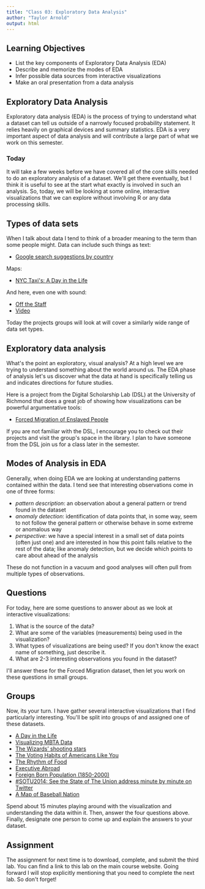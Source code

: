 ```yaml
---
title: "Class 03: Exploratory Data Analysis"
author: "Taylor Arnold"
output: html
---
```




## Learning Objectives

- List the key components of Exploratory Data Analysis (EDA)
- Describe and memorize the modes of EDA
- Infer possible data sources from interactive visualizations
- Make an oral presentation from a data analysis

## Exploratory Data Analysis

Exploratory data analysis (EDA) is the process of trying to
understand what a dataset can tell us outside of a narrowly focused
probability statement. It relies heavily on graphical devices and summary
statistics. EDA is a very important aspect of data analysis and will
contribute a large part of what we work on this semester.

### Today

It will take a few weeks before we have covered all of the core
skills needed to do an exploratory analysis of a dataset. We'll get
there eventually, but I think it is useful to see at the start what
exactly is involved in such an analysis. So, today, we will be
looking at some online, interactive visualizations that we can
explore without involving R or any data processing skills.

## Types of data sets

When I talk about data I tend to think of a broader meaning to the
term than some people might. Data can include such things as text:

- [Google search suggestions by country](https://noahveltman.com/suggest/)

Maps:

- [NYC Taxi's: A Day in the Life](http://chriswhong.github.io/nyctaxi/)

And here, even one with sound:

- [Off the Staff](https://www.c82.net/offthestaff/)
- [Video](https://www.youtube.com/watch?list=PLw6QMmIiPBlU_dElMDoJn4RUBvpp_bUwi&v=DxkpN4PUOzA)

Today the projects groups will look at will cover a similarly wide range of
data set types.

## Exploratory data analysis

What's the point an exploratory, visual analysis? At a high level we are
trying to understand something about the world around us. The EDA phase of
analysis let's us discover what the data at hand is specifically telling us
and indicates directions for future studies.

Here is a project from the Digital Scholarship Lab (DSL) at the University of
Richmond that does a great job of showing how visualizations can be powerful
argumentative tools:

- [Forced Migration of Enslaved People](https://dsl.richmond.edu/panorama/forcedmigration/)

If you are not familiar with the DSL, I encourage you to check out their
projects and visit the group's space in the library. I plan to have
someone from the DSL join us for a class later in the semester.

## Modes of Analysis in EDA

Generally, when doing EDA we are looking at understanding patterns
contained within the data. I tend see that interesting observations
come in one of three forms:

- *pattern description*: an observation about a general pattern
or trend found in the dataset
- *anomaly detection*: identification of data points that, in some
way, seem to not follow the general pattern or otherwise behave
in some extreme or anomalous way
- *perspective*: we have a special interest in a small set of data
points (often just one) and are interested in how this point falls
relative to the rest of the data; like anomaly detection, but we
decide which points to care about ahead of the analysis

These do not function in a vacuum and good analyses will often pull
from multiple types of observations.

## Questions

For today, here are some questions to answer about as we look at interactive
visualizations:

1. What is the source of the data?
2. What are some of the variables (measurements) being used in
the visualization?
3. What types of visualizations are being used? If you don't know the
exact name of something, just describe it.
4. What are 2-3 interesting observations you found in the dataset?

I'll answer these for the Forced Migration dataset, then let you work on these
questions in small groups.

## Groups

Now, its your turn. I have gather several interactive visualizations
that I find particularly interesting. You'll be split into groups of
and assigned one of these datasets.

- [A Day in the Life](http://flowingdata.com/2015/12/15/a-day-in-the-life-of-americans/)
- [Visualizing MBTA Data](http://mbtaviz.github.io/)
- [The Wizards’ shooting stars](http://www.washingtonpost.com/wp-srv/special/sports/wizards-shooting-stars/)
- [The Voting Habits of Americans Like You](https://www.nytimes.com/interactive/2016/06/10/upshot/voting-habits.html)
- [The Rhythm of Food](http://rhythm-of-food.net/#explore)
- [Executive Abroad](https://dsl.richmond.edu/panorama/executiveabroad/)
- [Foreign Born Population (1850-2000)](https://dsl.richmond.edu/panorama/foreignborn/)
- [#SOTU2014: See the State of The Union address minute by minute on Twitter](http://twitter.github.io/interactive/sotu2014/#p1)
- [A Map of Baseball Nation](https://www.nytimes.com/interactive/2014/04/24/upshot/facebook-baseball-map.html)

Spend about 15 minutes playing around with the visualization and
understanding the data within it. Then, answer the four questions above.
Finally, designate one person to come up and explain the answers to your
dataset.

## Assignment

The assignment for next time is to download, complete, and submit the third
lab. You can find a link to this lab on the main course website. Going forward
I will stop explicitly mentioning that you need to complete the next lab. So
don't forget!

